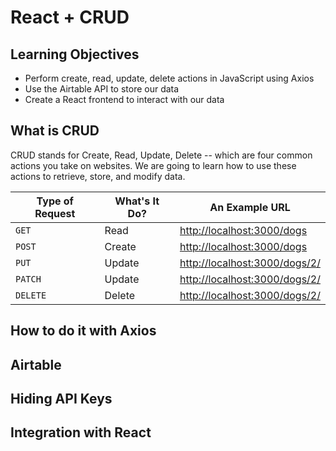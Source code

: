# React + CRUD

## Learning Objectives

- Perform create, read, update, delete actions in JavaScript using Axios
- Use the Airtable API to store our data
- Create a React frontend to interact with our data

## What is CRUD

CRUD stands for Create, Read, Update, Delete -- which are four common actions you take on websites. We are going to learn how to use these actions to retrieve, store, and modify data.

| Type of Request | What's It Do? | An Example URL                                                  |
| --------------- | ------------- | --------------------------------------------------------------- |
| `GET`           | Read          | [http://localhost:3000/dogs](http://mywebsite.com/dogs)    |
| `POST`          | Create        | [http://localhost:3000/dogs](http://mywebsite.com/dogs)    |
| `PUT`           | Update        | [http://localhost:3000/dogs/2/](http://mywebsite.com/dogs2) |
| `PATCH`         | Update        | [http://localhost:3000/dogs/2/](http://mywebsite.com/dogs/2) |
| `DELETE`        | Delete        | [http://localhost:3000/dogs/2/](http://mywebsite.com/dogs/2) |


## How to do it with Axios

## Airtable


## Hiding API Keys


## Integration with React
